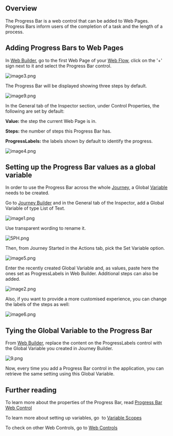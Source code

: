 Overview
--------


The Progress Bar is a web control that can be added to Web Pages. Progress Bars inform users of the completion of a task and the length of a process. 


Adding Progress Bars to Web Pages
---------------------------------


In [Web Builder](https://support.airkit.com/docs/web-builder), go to the first Web Page of your [Web Flow](https://support.airkit.com/docs/web-flows), click on the '+' sign next to it and select the Progress Bar control.


![image3.png](./assets_v1714/creating-a-progress-bar-v1714-0.png)


The Progress Bar will be displayed showing three steps by default.


![image9.png](./assets_v1714/creating-a-progress-bar-v1714-1.png)


In the General tab of the Inspector section, under Control Properties, the following are set by default:


**Value:** the step the current Web Page is in. 


**Steps:** the number of steps this Progress Bar has. 


**ProgressLabels:** the labels shown by default to identify the progress. 


![image4.png](./assets_v1714/creating-a-progress-bar-v1714-2.png)


Setting up the Progress Bar values as a global variable
-------------------------------------------------------


In order to use the Progress Bar across the whole [Journey](https://support.airkit.com/docs/journeys), a Global [Variable](https://support.airkit.com/docs/variable-scopes) needs to be created.


Go to [Journey Builder](https://support.airkit.com/docs/journey-builder) and in the General tab of the Inspector, add a Global Variable of type List of Text.


![image1.png](./assets_v1714/creating-a-progress-bar-v1714-3.png)


Use transparent wording to rename it.


![5PH.png](./assets_v1714/creating-a-progress-bar-v1714-4.png)


Then, from Journey Started in the Actions tab, pick the Set Variable option.


![image5.png](./assets_v1714/creating-a-progress-bar-v1714-5.png)


Enter the recently created Global Variable and, as values, paste here the ones set as ProgressLabels in Web Builder. Additional steps can also be added.


![image2.png](./assets_v1714/creating-a-progress-bar-v1714-6.png)


Also, if you want to provide a more customised experience, you can change the labels of the steps as well:


![image6.png](./assets_v1714/creating-a-progress-bar-v1714-7.png)


Tying the Global Variable to the Progress Bar
---------------------------------------------


From [Web Builder](https://support.airkit.com/docs/web-builder), replace the content on the ProgressLabels control with the Global Variable you created in Journey Builder.


![9.png](./assets_v1714/creating-a-progress-bar-v1714-8.png)


Now, every time you add a Progress Bar control in the application, you can retrieve the same setting using this Global Variable.


Further reading
---------------


To learn more about the properties of the Progress Bar, read [Progress Bar Web Control](https://support.airkit.com/reference/progress-bar-web-control)


To learn more about setting up variables, go  to [Variable Scopes](https://support.airkit.com/docs/variable-scopes)


To check on other Web Controls, go to [Web Controls](https://support.airkit.com/reference/web-controls-overview)